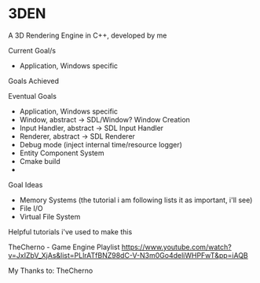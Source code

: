 # 3DEN
A 3D Rendering Engine in C++, developed by me

Current Goal/s
- Application, Windows specific

Goals Achieved

Eventual Goals
- Application, Windows specific
- Window, abstract -> SDL/Window? Window Creation
- Input Handler, abstract -> SDL Input Handler
- Renderer, abstract -> SDL Renderer
- Debug mode (inject internal time/resource logger)
- Entity Component System
- Cmake build
- 


Goal Ideas
- Memory Systems (the tutorial i am following lists it as important, i'll see)
- File I/O
- Virtual File System


Helpful tutorials i've used to make this

TheCherno - Game Engine Playlist https://www.youtube.com/watch?v=JxIZbV_XjAs&list=PLlrATfBNZ98dC-V-N3m0Go4deliWHPFwT&pp=iAQB

My Thanks to:
TheCherno
